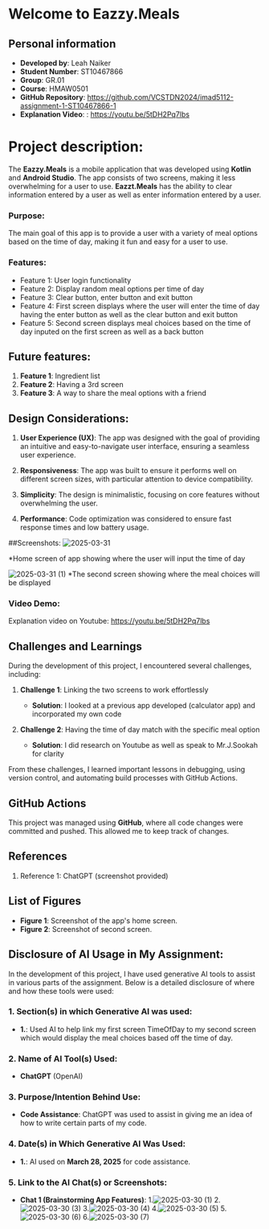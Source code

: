 # Welcome to Eazzy.Meals

## Personal information

- **Developed by**: Leah Naiker
- **Student Number**: ST10467866
- **Group**: GR.01
- **Course**: HMAW0501
- **GitHub Repository**: https://github.com/VCSTDN2024/imad5112-assignment-1-ST10467866-1
- **Explanation Video**: : https://youtu.be/5tDH2Pq7lbs

# Project description:

The **Eazzy.Meals** is a mobile application that was developed using **Kotlin** and **Android Studio**. The app consists of two screens, making it less overwhelming for a user to use. **Eazzt.Meals** has the ability to clear information entered by a user as well as enter information entered by a user.

### Purpose:
The main goal of this app is to provide a user with a variety of meal options based on the time of day, making it fun and easy for a user to use. 

### Features:
- Feature 1: User login functionality
- Feature 2: Display random meal options per time of day
- Feature 3: Clear button, enter button and exit button
- Feature 4: First screen displays where the user will enter the time of day having the enter button as well as the clear button and exit button
- Feature 5: Second screen displays meal choices based on the time of day inputed on the first screen as well as a back button

## Future features:

1. **Feature 1**: Ingredient list
2. **Feature 2**: Having a 3rd screen
3. **Feature 3**: A way to share the meal options with a friend

## Design Considerations:

1. **User Experience (UX)**: The app was designed with the goal of providing an intuitive and easy-to-navigate user interface, ensuring a seamless user experience.
   
2. **Responsiveness**: The app was built to ensure it performs well on different screen sizes, with particular attention to device compatibility.
   
3. **Simplicity**: The design is minimalistic, focusing on core features without overwhelming the user.
   
4. **Performance**: Code optimization was considered to ensure fast response times and low battery usage.

##Screenshots:
 ![2025-03-31](https://github.com/user-attachments/assets/ffe7304e-353e-4489-9fe0-ae287ee62140)

*Home screen of app showing where the user will input the time of day

![2025-03-31 (1)](https://github.com/user-attachments/assets/045df733-c95e-436e-8137-bd93e97912b6)
*The second screen showing where the meal choices will be displayed

### Video Demo:
Explanation video on Youtube:  https://youtu.be/5tDH2Pq7lbs

## Challenges and Learnings

During the development of this project, I encountered several challenges, including:

1. **Challenge 1**: Linking the two screens to work effortlessly 
   - **Solution**: I looked at a previous app developed (calculator app) and incorporated my own code
   
2. **Challenge 2**: Having the time of day match with the specific meal option 
   - **Solution**: I did research on Youtube as well as speak to Mr.J.Sookah for clarity

From these challenges, I learned important lessons in debugging, using version control, and automating build processes with GitHub Actions.

## GitHub Actions

This project was managed using **GitHub**, where all code changes were committed and pushed. This allowed me to keep track of changes.

## References

1. Reference 1: ChatGPT (screenshot provided)

## List of Figures

- **Figure 1**: Screenshot of the app's home screen.
- **Figure 2**: Screenshot of second screen.

## Disclosure of AI Usage in My Assignment:
In the development of this project, I have used generative AI tools to assist in various parts of the assignment. Below is a detailed disclosure of where and how these tools were used:

### 1. **Section(s) in which Generative AI was used:**
- **1.**: Used AI to help link my first screen TimeOfDay to my second screen which would display the meal choices based off the time of day.

### 2. **Name of AI Tool(s) Used:**
- **ChatGPT** (OpenAI)

### 3. **Purpose/Intention Behind Use:**
- **Code Assistance**: ChatGPT was used to assist in giving me an idea of how to write certain parts of my code.

### 4. **Date(s) in Which Generative AI Was Used:**
- **1.**: AI used on **March 28, 2025** for code assistance.

### 5. **Link to the AI Chat(s) or Screenshots:**
- **Chat 1 (Brainstorming App Features)**: 1.![2025-03-30 (1)](https://github.com/user-attachments/assets/dc9002ab-d868-4a62-b691-26f1030d0324)
                                           2.![2025-03-30 (3)](https://github.com/user-attachments/assets/085e257e-cabb-4095-81a8-7f1b5af687e4)
                                           3.![2025-03-30 (4)](https://github.com/user-attachments/assets/45ecadd2-1688-43ec-987b-94981d1ff78a)
                                           4.![2025-03-30 (5)](https://github.com/user-attachments/assets/d76a100a-0b5d-4a07-a16a-7b943c1d9062)
                                           5.![2025-03-30 (6)](https://github.com/user-attachments/assets/1a8376e1-2532-4144-b55d-ba4e68da8bba)
                                           6.![2025-03-30 (7)](https://github.com/user-attachments/assets/7a9658c5-9c1b-4a6a-806d-ec3360875e64)
